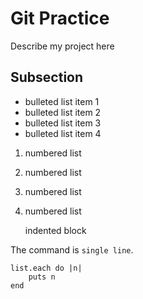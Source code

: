 # Git Practice

Describe my project here

## Subsection

* bulleted list item 1
* bulleted list item 2
* bulleted list item 3
* bulleted list item 4

1. numbered list
2. numbered list
3. numbered list
4. numbered list

    indented block

The command is `single line`.

```
list.each do |n|
    puts n
end
```